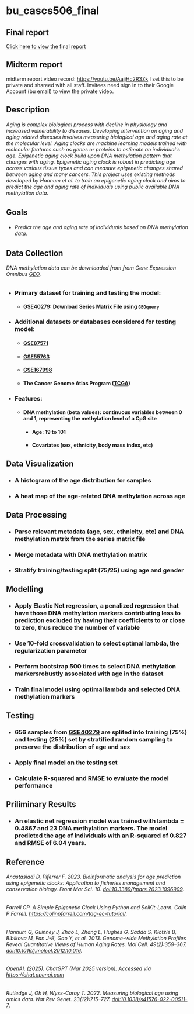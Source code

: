 # bu_cascs506_final

## Final report

[Click here to view the final report](https://SolomonLalala.github.io/bu_cascs506_final/final_report.html)

## Midterm report

midterm report video record: <https://youtu.be/AajjHc2R3Zk> I set this to be private and shareed with all staff. Invitees need sign in to their Google Account (bu email) to view the private video.

## Description

###### Aging is complex biological process with decline in physiology and increased vulnerability to diseases. Developing intervention on aging and aging related diseases involves measuring biological age and aging rate at the molecular level. Aging clocks are machine learning models trained with molecular features such as genes or proteins to estimate an individual's age. Epigenetic aging clock build upon DNA methylation pattern that changes with aging. Epigenetic aging clock is robust in predicting age across various tissue types and can measure epigenetic changes shared between aging and many cancers. This project uses existing methods developed by Hannum et al. to train an epigenetic aging clock and aims to predict the age and aging rate of individuals using public available DNA methylation data.

## Goals
- ###### Predict the age and aging rate of individuals based on DNA methylation data.

## Data Collection

###### DNA methylation data can be downloaded from from Gene Expression Omnibus [GEO](https://www.ncbi.nlm.nih.gov/geo/).

- ### **Primary dataset for training and testing the model**:
    - #### [**GSE40279**](https://www.ncbi.nlm.nih.gov/geo/query/acc.cgi?acc=GSE40279): Download Series Matrix File using `GEOquery`

- ### **Additional datasets or databases considered for testing model**:

    - #### [**GSE87571**](https://www.ncbi.nlm.nih.gov/geo/query/acc.cgi?acc=GSE87571)

    - #### [**GSE55763**](https://www.ncbi.nlm.nih.gov/geo/query/acc.cgi?acc=GSE55763)

    - #### [**GSE167998**](https://www.ncbi.nlm.nih.gov/geo/query/acc.cgi?acc=GSE167998)

    - #### **The Cancer Genome Atlas Program ([TCGA](https://www.cancer.gov/ccg/research/genome-sequencing/tcga))**

- ### **Features**:

  - #### DNA methylation (beta values): continuous variables between 0 and 1, representing the methylation level of a CpG site

    - #### Age: 19 to 101

    - #### Covariates (sex, ethnicity, body mass index, etc)

## Data Visualization

- ### A histogram of the age distribution for samples

- ### A heat map of the age-related DNA methylation across age

## Data Processing

- ### Parse relevant metadata (age, sex, ethnicity, etc) and DNA methylation matrix from the series matrix file

- ### Merge metadata with DNA methylation matrix

- ### Stratify training/testing split (75/25) using age and gender

## Modelling

- ### Apply Elastic Net regression, a penalized regression that have those DNA methylation markers contributing less to prediction excluded by having their coefficients to or close to zero, thus reduce the number of variable

- ### Use 10-fold crossvalidation to select optimal lambda, the regularization parameter

- ### Perform bootstrap 500 times to select DNA methylation markersrobustly associated with age in the dataset

- ### Train final model using optimal lambda and selected DNA methylation markers

## Testing

- ### 656 samples from [**GSE40279**](https://www.ncbi.nlm.nih.gov/geo/query/acc.cgi?acc=GSE40279) are splited into training (75%) and testing (25%) set by stratified random sampling to preserve the distribution of age and sex

- ### Apply final model on the testing set

- ### Calculate R-squared and RMSE to evaluate the model performance

## Priliminary Results

- ### An elastic net regression model was trained with lambda = 0.4867 and 23 DNA methylation markers. The model predicted the age of individuals with an R-squared of 0.827 and RMSE of 6.04 years.

## Reference

###### Anastasiadi D, Piferrer F. 2023. Bioinformatic analysis for age prediction using epigenetic clocks: Application to fisheries management and conservation biology. Front Mar Sci. 10. <doi:10.3389/fmars.2023.1096909>.

###### Farrell CP. A Simple Epigenetic Clock Using Python and SciKit-Learn. Colin P Farrell. <https://colinpfarrell.com/tag-ec-tutorial/>.

###### Hannum G, Guinney J, Zhao L, Zhang L, Hughes G, Sadda S, Klotzle B, Bibikova M, Fan J-B, Gao Y, et al. 2013. Genome-wide Methylation Profiles Reveal Quantitative Views of Human Aging Rates. Mol Cell. 49(2):359–367. <doi:10.1016/j.molcel.2012.10.016>.

###### OpenAI. (2025). ChatGPT (Mar 2025 version). Accessed via <https://chat.openai.com>

###### Rutledge J, Oh H, Wyss-Coray T. 2022. Measuring biological age using omics data. Nat Rev Genet. 23(12):715–727. <doi:10.1038/s41576-022-00511-7>.
